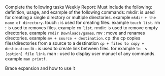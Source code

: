 Complete the following tasks
Weekly Report:
Must include the following:
definition, usage, and example of the following commands:
mkdir: is used for creating a single directory or multiple directories. example `mkdir + the name of directory`.
touch : is used for creating files. example `touch list`.
rm : is used to removes files. example ``rm list``.
rmdir: is used to remove empty directories. example `rmdir Downloads/games`.
mv : move and renames directories. example `mv + source + destination`.
cp :the cp copies files/directories from a source to a destination `cp + files to copy + destination`
ln : is used to create link between files. for example `ln -s [option] file link`.
man : used to display user manuel of any commands. example `man printf`.

Brace expansion and how to use it
